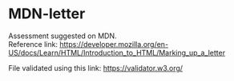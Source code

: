 # MDN-letter
Assessment suggested on MDN. <br>Reference link: https://developer.mozilla.org/en-US/docs/Learn/HTML/Introduction_to_HTML/Marking_up_a_letter

File validated using this link: https://validator.w3.org/
